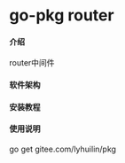 # go-pkg router

#### 介绍
router中间件

#### 软件架构



#### 安装教程



#### 使用说明
go get gitee.com/lyhuilin/pkg

